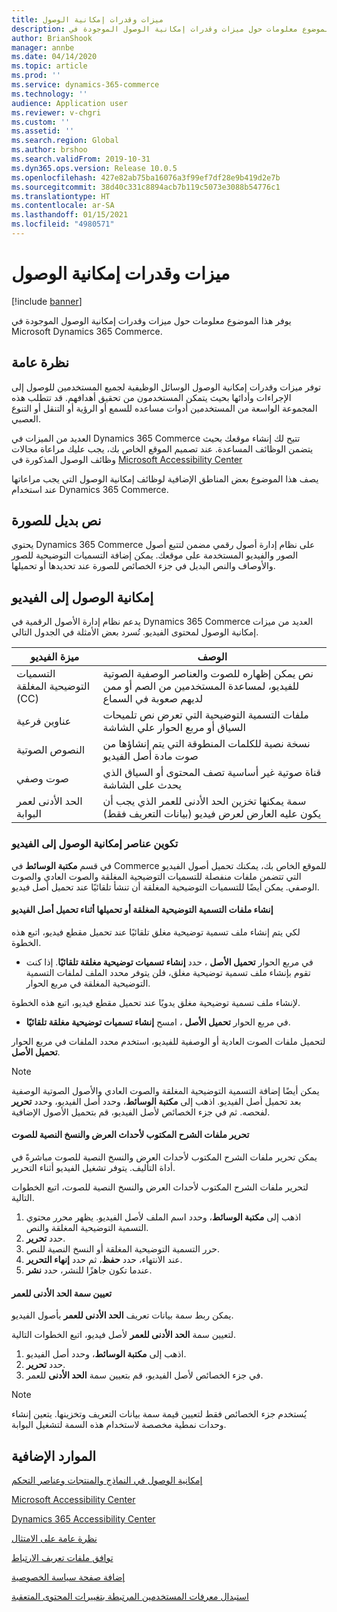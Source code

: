 ```yaml
---
title: ميزات وقدرات إمكانية الوصول
description: يوفر هذا الموضوع معلومات حول ميزات وقدرات إمكانية الوصول الموجودة في Microsoft Dynamics 365 Commerce.
author: BrianShook
manager: annbe
ms.date: 04/14/2020
ms.topic: article
ms.prod: ''
ms.service: dynamics-365-commerce
ms.technology: ''
audience: Application user
ms.reviewer: v-chgri
ms.custom: ''
ms.assetid: ''
ms.search.region: Global
ms.author: brshoo
ms.search.validFrom: 2019-10-31
ms.dyn365.ops.version: Release 10.0.5
ms.openlocfilehash: 427e82ab75ba16076a3f99ef7df28e9b419d2e7b
ms.sourcegitcommit: 38d40c331c8894acb7b119c5073e3088b54776c1
ms.translationtype: HT
ms.contentlocale: ar-SA
ms.lasthandoff: 01/15/2021
ms.locfileid: "4980571"
---
```

# <a name="accessibility-features-and-capabilities"></a>ميزات وقدرات إمكانية الوصول


[!include [banner](includes/banner.md)]

يوفر هذا الموضوع معلومات حول ميزات وقدرات إمكانية الوصول الموجودة في Microsoft Dynamics 365 Commerce.

## <a name="overview"></a>نظرة عامة

توفر ميزات وقدرات إمكانية الوصول الوسائل الوظيفية لجميع المستخدمين للوصول إلى الإجراءات وأدائها بحيث يتمكن المستخدمون من تحقيق أهدافهم. قد تتطلب هذه المجموعة الواسعة من المستخدمين أدوات مساعده للسمع أو الرؤية أو التنقل أو التنوع العصبي.

العديد من الميزات في Dynamics 365 Commerce تتيح لك إنشاء موقعك بحيث يتضمن الوظائف المساعدة. عند تصميم الموقع الخاص بك، يجب عليك مراعاة مجالات وظائف الوصول المذكورة في [Microsoft Accessibility Center](https://www.microsoft.com/accessibility) 

يصف هذا الموضوع بعض المناطق الإضافية لوظائف إمكانية الوصول التي يجب مراعاتها عند استخدام Dynamics 365 Commerce.

## <a name="image-alt-text"></a>نص بديل للصورة

يحتوي Dynamics 365 Commerce على نظام إدارة أصول رقمي مضمن لتتبع أصول الصور والفيديو المستخدمة على موقعك. يمكن إضافة التسميات التوضيحية للصور والأوصاف والنص البديل في جزء الخصائص للصورة عند تحديدها أو تحميلها.

## <a name="video-accessibility"></a>إمكانية الوصول إلى الفيديو

يدعم نظام إدارة الأصول الرقمية في Dynamics 365 Commerce العديد من ميزات إمكانية الوصول لمحتوى الفيديو. تُسرد بعض الأمثلة في الجدول التالي.

| ميزة الفيديو               | ‏‏الوصف |
|-----------------------------|-------------|
| التسميات التوضيحية المغلقة (CC)      | نص يمكن إظهاره للصوت والعناصر الوصفية الصوتية للفيديو، لمساعدة المستخدمين من الصم أو ممن لديهم صعوبة في السماع |
| عناوين فرعية                   | ملفات التسمية التوضيحية التي تعرض نص تلميحات السياق أو مربع الحوار علي الشاشة |
| النصوص الصوتية           | نسخة نصية للكلمات المنطوقة التي يتم إنشاؤها من صوت مادة أصل الفيديو |
| صوت وصفي           | قناة صوتية غير أساسية تصف المحتوى أو السياق الذي يحدث على الشاشة |
| الحد الأدنى لعمر البوابة            | سمة يمكنها تخزين الحد الأدنى للعمر الذي يجب أن يكون عليه العارض لعرض فيديو (بيانات التعريف فقط) |

### <a name="configure-video-accessibility-elements"></a>تكوين عناصر إمكانية الوصول إلى الفيديو

في قسم **مكتبة الوسائط** في Commerce للموقع الخاص بك، يمكنك تحميل أصول الفيديو التي تتضمن ملفات منفصلة للتسميات التوضيحية المغلقة والصوت العادي والصوت الوصفي. يمكن أيضًا للتسميات التوضيحية المغلقة أن تنشأ تلقائيًا عند تحميل أصل فيديو.

#### <a name="generate-or-upload-closed-caption-files-during-video-asset-upload"></a>إنشاء ملفات التسمية التوضيحية المغلقة أو تحميلها أثناء تحميل أصل الفيديو

لكي يتم إنشاء ملف تسمية توضيحية مغلق تلقائيًا عند تحميل مقطع فيديو، اتبع هذه الخطوة.

- في مربع الحوار **تحميل الأصل** ، حدد **إنشاء تسميات توضيحية مغلقة تلقائيًا**. إذا كنت تقوم بإنشاء ملف تسمية توضيحية مغلق، فلن يتوفر محدد الملف لملفات التسمية التوضيحية المغلقة في مربع الحوار.

لإنشاء ملف تسمية توضيحية مغلق يدويًا عند تحميل مقطع فيديو، اتبع هذه الخطوة.

- في مربع الحوار **تحميل الأصل** ، امسح **إنشاء تسميات توضيحية مغلقة تلقائيًا**.

لتحميل ملفات الصوت العادية أو الوصفية للفيديو، استخدم محدد الملفات في مربع الحوار **تحميل الأصل**.

> [!NOTE]
> يمكن أيضًا إضافة التسمية التوضيحية المغلقة والصوت العادي والأصول الصوتية الوصفية بعد تحميل أصل الفيديو. اذهب إلى **مكتبة الوسائط**، وحدد أصل الفيديو، وحدد **تحرير** لفحصه. ثم في جزء الخصائص لأصل الفيديو، قم بتحميل الأصول الإضافية.

#### <a name="edit-cc-and-audio-transcript-files"></a>تحرير ملفات الشرح المكتوب لأحداث العرض والنسخ النصية للصوت

يمكن تحرير ملفات الشرح المكتوب لأحداث العرض والنسخ النصية للصوت مباشرةً في أداة التأليف. يتوفر تشغيل الفيديو أثناء التحرير.

لتحرير ملفات الشرح المكتوب لأحداث العرض والنسخ النصية للصوت، اتبع الخطوات التالية.

1. اذهب إلى **مكتبة الوسائط**، وحدد اسم الملف لأصل الفيديو. يظهر محرر محتوي التسمية التوضيحية المغلقة والنص.
1. حدد **تحرير**.
1. حرر التسمية التوضيحية المغلقة أو النسخ النصية للنص.
1. عند الانتهاء، حدد **حفظ**، ثم حدد **إنهاء التحرير**.
1. عندما تكون جاهزًا للنشر، حدد **نشر**.

#### <a name="set-the-minimum-age-attribute"></a>تعيين سمة الحد الأدنى للعمر

يمكن ربط سمة بيانات تعريف **الحد الأدنى للعمر** بأصول الفيديو.

لتعيين سمة **الحد الأدنى للعمر** لأصل فيديو، اتبع الخطوات التالية.

1. اذهب إلى **مكتبة الوسائط**، وحدد أصل الفيديو.
1. حدد **تحرير**.
1. في جزء الخصائص لأصل الفيديو، قم بتعيين سمة **الحد الأدنى** للعمر.

> [!NOTE]
> يُستخدم جزء الخصائص فقط لتعيين قيمة سمة بيانات التعريف وتخزينها. يتعين إنشاء وحدات نمطية مخصصة لاستخدام هذه السمة لتشغيل البوابة.

## <a name="additional-resources"></a>الموارد الإضافية

[إمكانية الوصول في النماذج والمنتجات وعناصر التحكم](https://docs.microsoft.com/dynamics365/unified-operations/dev-itpro/user-interface/enable-accessibility)

[Microsoft Accessibility Center](https://www.microsoft.com/accessibility)

[Dynamics 365 Accessibility Center](https://docs.microsoft.com/dynamics365/get-started/accessibility/index)

[نظرة عامة على الامتثال](compliance-overview.md)

[توافق ملفات تعريف الارتباط](cookie-compliance.md)

[إضافة صفحة سياسة الخصوصية](add-privacy-page.md)

[استبدال معرفات المستخدمين المرتبطة بتغييرات المحتوى المتعقبة](replace-IDs-tracked-changes.md)
